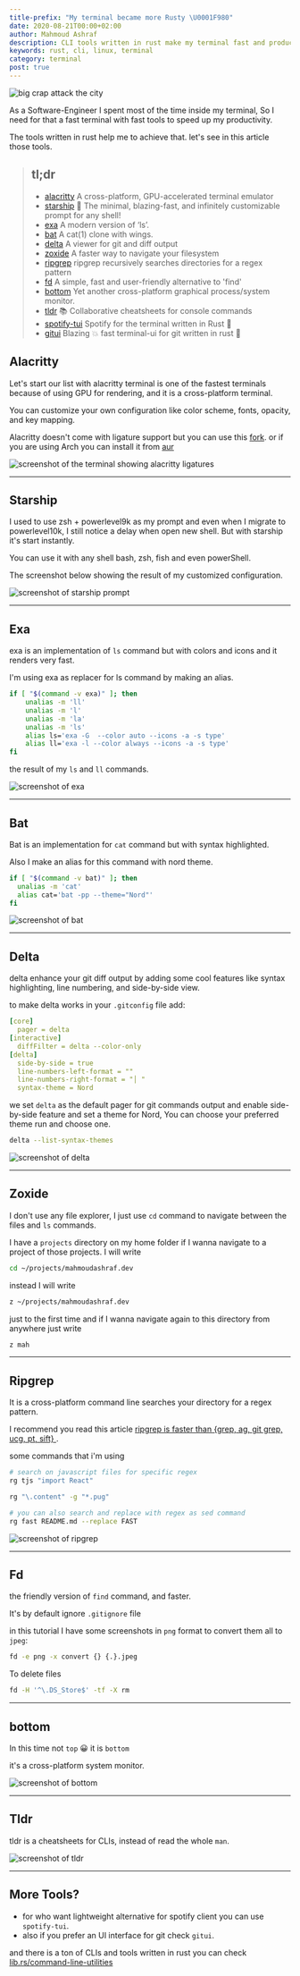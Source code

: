 ```yaml
---
title-prefix: "My terminal became more Rusty \U0001F980"
date: 2020-08-21T00:00+02:00
author: Mahmoud Ashraf
description: CLI tools written in rust make my terminal fast and productive
keywords: rust, cli, linux, terminal
category: terminal
post: true
---
```


![big crap attack the city](/blog/my-terminal-became-more-rusty/cover.jpeg)

As a Software-Engineer I spent most of the time inside my terminal, So
I need for that a fast terminal with fast tools to speed up my productivity.

The tools written in rust help me to achieve that. let's see in this article
those tools.

> ## tl;dr
>
> - [alacritty](https://github.com/alacritty/alacritty) A cross-platform, GPU-accelerated terminal emulator
> - [starship](https://github.com/starship/starship) 🌌 The minimal, blazing-fast, and infinitely customizable prompt for any shell!
> - [exa](https://github.com/ogham/exa) A modern version of ‘ls’.
> - [bat](https://github.com/sharkdp/bat) A cat(1) clone with wings.
> - [delta](https://github.com/dandavison/delta) A viewer for git and diff output
> - [zoxide](https://github.com/ajeetdsouza/zoxide) A faster way to navigate your filesystem
> - [ripgrep](https://github.com/burntsushi/ripgrep) ripgrep recursively searches directories for a regex pattern
> - [fd](https://github.com/sharkdp/fd) A simple, fast and user-friendly alternative to 'find'
> - [bottom](https://github.com/clementtsang/bottom) Yet another cross-platform graphical process/system monitor.
> - [tldr](https://github.com/tldr-pages/tldr) 📚 Collaborative cheatsheets for console commands
> - [spotify-tui](https://github.com/rigellute/spotify-tui) Spotify for the terminal written in Rust 🚀
> - [gitui](https://github.com/extrawurst/gitui) Blazing 💥 fast terminal-ui for git written in rust 🦀

## Alacritty

Let's start our list with alacritty terminal is one of the fastest terminals
because of using GPU for rendering, and it is a cross-platform terminal.

You can customize your own configuration like color scheme, fonts, opacity, and key mapping.

Alacritty doesn't come with ligature support but you can use
this [fork](https://github.com/zenixls2/alacritty/tree/ligature). or if
you are using Arch you can install it from [aur](https://aur.archlinux.org/packages/alacritty-ligatures/)

![screenshot of the terminal showing alacritty ligatures](/blog/my-terminal-became-more-rusty/alacritty.jpeg)

---

## Starship

I used to use zsh + powerlevel9k as my prompt and even when I migrate to powerlevel10k, I still
notice a delay when open new shell. But with starship it's start instantly.

You can use it with any shell bash, zsh, fish and even powerShell.

The screenshot below showing the result of my customized configuration.

![screenshot of starship prompt](/blog/my-terminal-became-more-rusty/starship.jpeg)

---

## Exa

exa is an implementation of `ls` command but with colors and icons and it renders very fast.

I'm using exa as replacer for ls command by making an alias.

```sh
if [ "$(command -v exa)" ]; then
    unalias -m 'll'
    unalias -m 'l'
    unalias -m 'la'
    unalias -m 'ls'
    alias ls='exa -G  --color auto --icons -a -s type'
    alias ll='exa -l --color always --icons -a -s type'
fi
```

the result of my `ls` and `ll` commands.

![screenshot of exa](/blog/my-terminal-became-more-rusty/exa.jpeg)

---

## Bat

Bat is an implementation for `cat` command but with syntax highlighted.

Also I make an alias for this command with nord theme.

```sh
if [ "$(command -v bat)" ]; then
  unalias -m 'cat'
  alias cat='bat -pp --theme="Nord"'
fi
```

![screenshot of bat](/blog/my-terminal-became-more-rusty/bat.jpeg)

---

## Delta

delta enhance your git diff output by adding some cool features like syntax highlighting,
line numbering, and side-by-side view.

to make delta works in your `.gitconfig` file add:

```yaml
[core]
  pager = delta
[interactive]
  diffFilter = delta --color-only
[delta]
  side-by-side = true
  line-numbers-left-format = ""
  line-numbers-right-format = "│ "
  syntax-theme = Nord
```

we set `delta` as the default pager for git commands output and enable side-by-side
feature and set a theme for Nord, You can choose your preferred theme run and choose one.

```sh
delta --list-syntax-themes
```

![screenshot of delta](/blog/my-terminal-became-more-rusty/delta.jpeg)

---

## Zoxide

I don't use any file explorer, I just use `cd` command to navigate between the files and `ls` commands.

I have a `projects` directory on my home folder if I wanna navigate to a project of those projects.
I will write

```sh
cd ~/projects/mahmoudashraf.dev
```

instead I will write

```sh
z ~/projects/mahmoudashraf.dev
```

just to the first time and if I wanna navigate again to this directory from anywhere
just write

```sh
z mah
```

---

## Ripgrep

It is a cross-platform command line searches your directory for a regex pattern.

I recommend you read this article [ripgrep is faster than {grep, ag, git grep, ucg, pt, sift}
](https://blog.burntsushi.net/ripgrep/).

some commands that i'm using

```sh
# search on javascript files for specific regex
rg tjs "import React"

rg "\.content" -g "*.pug"

# you can also search and replace with regex as sed command
rg fast README.md --replace FAST
```

![screenshot of ripgrep](/blog/my-terminal-became-more-rusty/ripgrep.jpeg)

---

## Fd

the friendly version of `find` command, and faster.

It's by default ignore `.gitignore` file

in this tutorial I have some screenshots in `png` format to convert them all to `jpeg`:

```sh
fd -e png -x convert {} {.}.jpeg
```

To delete files

```sh
fd -H '^\.DS_Store$' -tf -X rm
```

---

## bottom

In this time not `top` 😀 it is `bottom`

it's a cross-platform system monitor.

![screenshot of bottom](/blog/my-terminal-became-more-rusty/bottom.jpeg)

---

## Tldr

tldr is a cheatsheets for CLIs, instead of read the whole `man`.

![screenshot of tldr](/blog/my-terminal-became-more-rusty/tldr.jpeg)

---

## More Tools?

- for who want lightweight alternative for spotify client you can use `spotify-tui`.
- also if you prefer an UI interface for git check `gitui`.

and there is a ton of CLIs and tools written in rust you can check
[lib.rs/command-line-utilities](https://lib.rs/command-line-utilities)
